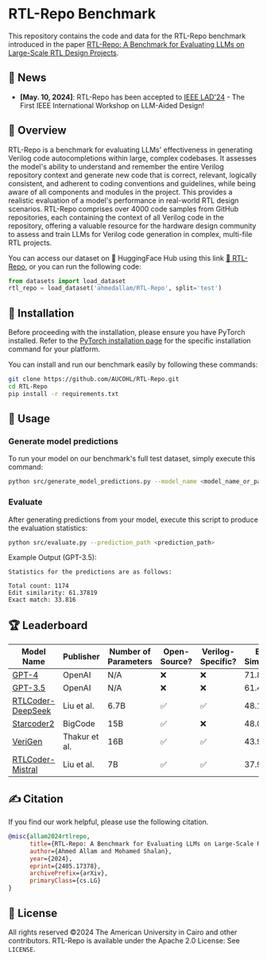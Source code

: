 # RTL-Repo Benchmark

This repository contains the code and data for the RTL-Repo benchmark introduced in the paper [RTL-Repo: A Benchmark for Evaluating LLMs on Large-Scale RTL Design Projects](https://arxiv.org/abs/2405.17378).

## 📰 News

* **[May. 10, 2024]**: RTL-Repo has been accepted to [IEEE LAD'24](https://www.islad.org) - The First IEEE International Workshop on LLM-Aided Design!


## 👋 Overview

RTL-Repo is a benchmark for evaluating LLMs' effectiveness in generating Verilog code autocompletions within large, complex codebases. It assesses the model's ability to understand and remember the entire Verilog repository context and generate new code that is correct, relevant, logically consistent, and adherent to coding conventions and guidelines, while being aware of all components and modules in the project. This provides a realistic evaluation of a model's performance in real-world RTL design scenarios. RTL-Repo comprises over 4000 code samples from GitHub repositories, each containing the context of all Verilog code in the repository, offering a valuable resource for the hardware design community to assess and train LLMs for Verilog code generation in complex, multi-file RTL projects.

You can access our dataset on 🤗 HuggingFace Hub using this link [🤗 RTL-Repo](https://huggingface.co/datasets/ahmedallam/RTL-Repo), or you can run the following code:

```python
from datasets import load_dataset
rtl_repo = load_dataset('ahmedallam/RTL-Repo', split='test')
```

## 💽 Installation

Before proceeding with the installation, please ensure you have PyTorch installed. Refer to the [PyTorch installation page](https://pytorch.org/get-started/locally/#start-locally) for the specific installation command for your platform.

You can install and run our benchmark easily by following these commands:

```bash
git clone https://github.com/AUCOHL/RTL-Repo.git
cd RTL-Repo
pip install -r requirements.txt
```

## 🚀 Usage

### Generate model predictions

To run your model on our benchmark's full test dataset, simply execute this command:

```bash
python src/generate_model_predictions.py --model_name <model_name_or_path> --model_max_tokens <model_max_tokens> --temperature <temperature>
```

### Evaluate

After generating predictions from your model, execute this script to produce the evaluation statistics:

```bash
python src/evaluate.py --prediction_path <prediction_path>
```

Example Output (GPT-3.5):

```
Statistics for the predictions are as follows:

Total count: 1174
Edit similarity: 61.37819
Exact match: 33.816
```


## 🏆 Leaderboard


| Model Name                                                       | Publisher    | Number of Parameters | Open-Source? | Verilog-Specific? | Edit Similarity | Exact Match |
|------------------------------------------------------------------|--------------|----------------------|-------|-------------------|-----------------|-------------|
| [GPT-4](https://arxiv.org/abs/2303.08774v3)                      | OpenAI       | N/A                  | ❌    | ❌                | 71.87           | 48.5        |
| [GPT-3.5](https://platform.openai.com/docs/models/gpt-3-5-turbo) | OpenAI       | N/A                  | ❌    | ❌                | 61.4            | 33.8        |
| [RTLCoder-DeepSeek](https://huggingface.co/ishorn5/RTLCoder-Deepseek-v1.1) | Liu et al.    | 6.7B                 | ✅    | ✅                | 48.1            | 16.2        |
| [Starcoder2](https://huggingface.co/bigcode/starcoder2-15b)      | BigCode      | 15B                  | ✅    | ❌                | 48.0            | 17.0        |
| [VeriGen](https://huggingface.co/shailja/fine-tuned-codegen-16B-Verilog)  | Thakur et al. | 16B                  | ✅    | ✅                | 43.9            | 9.5         |
| [RTLCoder-Mistral](https://huggingface.co/ishorn5/RTLCoder-v1.1) | Liu et al.   | 7B                   | ✅    | ✅                | 37.9            | 8.3         |


## ✍️ Citation

If you find our work helpful, please use the following citation.
    
```bibtex
@misc{allam2024rtlrepo,
      title={RTL-Repo: A Benchmark for Evaluating LLMs on Large-Scale RTL Design Projects}, 
      author={Ahmed Allam and Mohamed Shalan},
      year={2024},
      eprint={2405.17378},
      archivePrefix={arXiv},
      primaryClass={cs.LG}
}
```

## 🪪 License

All rights reserved ©2024 The American University in Cairo and other contributors. RTL-Repo is available under the Apache 2.0 License: See `LICENSE`.

